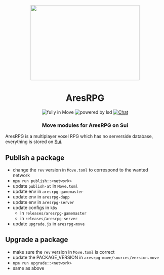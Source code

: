 <p align=center>
  <img src="https://user-images.githubusercontent.com/11330271/208825167-77d7bc78-17d0-4f33-ad35-d108b6fac730.gif" height="237px" width="344"/>
</p>
<h1 align=center>AresRPG</h1>
<p align=center>
  <img src="https://img.shields.io/badge/Made%20with-Move-%3498DB?style=for-the-badge" alt="fully in Move"/>
  <img src="https://img.shields.io/badge/Powered%20By-Black%20Magic-blueviolet?style=for-the-badge" alt="powered by lsd"/>
  <a href="https://discord.gg/aresrpg">
    <img src="https://img.shields.io/discord/265104803531587584.svg?logo=discord&style=for-the-badge" alt="Chat"/>
  </a>
</p>
<h3 align=center>Move modules for AresRPG on Sui</h3>

AresRPG is a multiplayer voxel RPG which has no serverside database, everything
is stored on [Sui](https://sui.io/).

## Publish a package

- change the `rev` version in `Move.toml` to correspond to the wanted network
- `npm run publish::<network>`
- update `publish-at` in `Move.toml`
- update env in `aresrpg-gamemaster`
- update env in `aresrpg-dapp`
- update env in `aresrpg-server`
- update configs in `k8s`
  - in `releases/aresrpg-gamemaster`
  - in `releases/aresrpg-server`
- update `upgrade.js` in `aresrpg-move`

## Upgrade a package

- make sure the `rev` version in `Move.toml` is correct
- update the PACKAGE_VERSION in `aresrpg-move/sources/version.move`
- `npm run upgrade::<network>`
- same as above